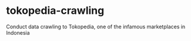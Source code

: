 # tokopedia-crawling
Conduct data crawling to Tokopedia, one of the infamous marketplaces in Indonesia
